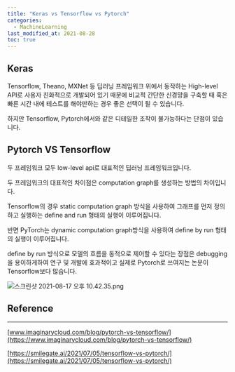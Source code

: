 ```yaml
---
title: "Keras vs Tensorflow vs Pytorch"
categories: 
  - MachineLearning
last_modified_at: 2021-08-28
toc: true
---
```

## Keras

Tensorflow, Theano, MXNet 등 딥러닝 프레임워크 위에서 동작하는 High-level API로 사용자 친화적으로 개발되어 있기 때문에 비교적 간단한 신경망을 구축할 때 혹은 빠른 시간 내에 테스트를 해야만하는 경우 좋은 선택이 될 수 있습니다. 

하지만 Tensorflow, Pytorch에서와 같은 디테일한 조작이 불가능하다는 단점이 있습니다.

## Pytorch VS Tensorflow

두 프레임워크 모두 low-level api로 대표적인 딥러닝 프레임워크입니다.

두 프레임워크의 대표적인 차이점은 computation graph를 생성하는 방법의 차이입니다.

Tensorflow의 경우 static computation graph 방식을 사용하여 그래프를 먼저 정의하고 실행하는 define and run 형태의 실행이 이루어집니다. 

반면 PyTorch는 dynamic computation graph방식을 사용하여 define by run 형태의 실행이 이루어집니다.

define by run 방식으로 모델의 흐름을 동적으로 제어할 수 있다는 장점은 debugging을 용이하게하여 연구 및 개발에 효과적이고 실제로 Pytorch로 쓰여지는 논문이 Tensorflow보다 많습니다.

![스크린샷 2021-08-17 오후 10.42.35.png](Keras,%20Tensorflow,%20Pytorch%20de76d79a166f4bb8a83ab21d92701953/%E1%84%89%E1%85%B3%E1%84%8F%E1%85%B3%E1%84%85%E1%85%B5%E1%86%AB%E1%84%89%E1%85%A3%E1%86%BA_2021-08-17_%E1%84%8B%E1%85%A9%E1%84%92%E1%85%AE_10.42.35.png)

## Reference

---

[www.imaginarycloud.com/blog/pytorch-vs-tensorflow/](https://www.imaginarycloud.com/blog/pytorch-vs-tensorflow/)

[https://smilegate.ai/2021/07/05/tensorflow-vs-pytorch/](https://smilegate.ai/2021/07/05/tensorflow-vs-pytorch/)